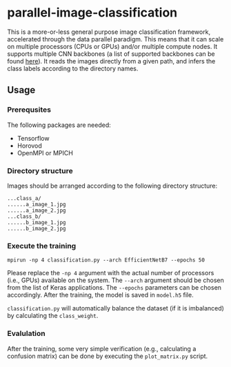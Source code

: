 # parallel-image-classification

This is a more-or-less general purpose image classification framework, accelerated through the data parallel paradigm. This means that it can scale on multiple processors (CPUs or GPUs) and/or multiple compute nodes. It supports multiple CNN backbones (a list of supported backbones can be found [here](https://www.tensorflow.org/api_docs/python/tf/keras/applications)). It reads the images directly from a given path, and infers the class labels according to the directory names.

## Usage

### Prerequsites
The following packages are needed:
- Tensorflow
- Horovod
- OpenMPI or MPICH

### Directory structure 
Images should be arranged according to the following directory structure:
```main_directory/
...class_a/
......a_image_1.jpg
......a_image_2.jpg
...class_b/
......b_image_1.jpg
......b_image_2.jpg

```

### Execute the training
```
mpirun -np 4 classification.py --arch EfficientNetB7 --epochs 50
```
Please replace the `-np 4` argument with the actual number of processors (i.e., GPUs) available on the system. The `--arch` argument should be chosen from the list of Keras applications. The `--epochs` parameters can be chosen accordingly.  After the training, the model is saved in `model.h5` file.

`classification.py` will automatically balance the dataset (if it is imbalanced) by calculating the `class_weight`.

### Evalulation
After the training, some very simple verification (e.g., calculating a confusion matrix) can be done by executing the `plot_matrix.py` script.

